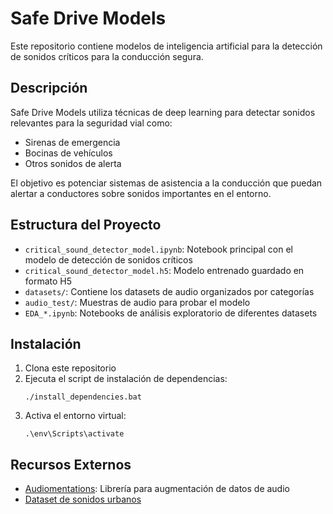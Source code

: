 # Safe Drive Models

Este repositorio contiene modelos de inteligencia artificial para la detección de sonidos críticos para la conducción segura.

## Descripción

Safe Drive Models utiliza técnicas de deep learning para detectar sonidos relevantes para la seguridad vial como:
- Sirenas de emergencia
- Bocinas de vehículos
- Otros sonidos de alerta

El objetivo es potenciar sistemas de asistencia a la conducción que puedan alertar a conductores sobre sonidos importantes en el entorno.

## Estructura del Proyecto

- `critical_sound_detector_model.ipynb`: Notebook principal con el modelo de detección de sonidos críticos
- `critical_sound_detector_model.h5`: Modelo entrenado guardado en formato H5
- `datasets/`: Contiene los datasets de audio organizados por categorías
- `audio_test/`: Muestras de audio para probar el modelo
- `EDA_*.ipynb`: Notebooks de análisis exploratorio de diferentes datasets

## Instalación

1. Clona este repositorio
2. Ejecuta el script de instalación de dependencias:
   ```
   ./install_dependencies.bat
   ```
3. Activa el entorno virtual:
   ```
   .\env\Scripts\activate
   ```

## Recursos Externos

- [Audiomentations](https://github.com/iver56/audiomentations): Librería para augmentación de datos de audio
- [Dataset de sonidos urbanos](https://data.mendeley.com/datasets/y5stjsnp8s/2)
